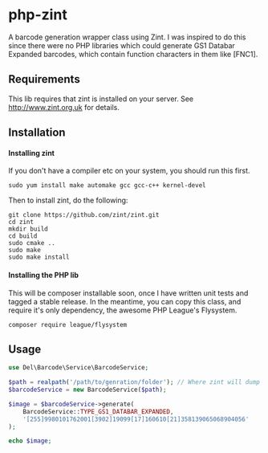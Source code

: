 # php-zint
A barcode generation wrapper class using Zint. I was inspired to do this since there were no PHP libraries which could generate GS1 Databar Expanded barcodes, which contain function characters in them like [FNC1].
## Requirements
This lib requires that zint is installed on your server. See http://www.zint.org.uk for details.
## Installation

#### Installing zint
If you don't have a compiler etc on your system, you should run this first. 
```
sudo yum install make automake gcc gcc-c++ kernel-devel
```
Then to install zint, do the following:
```
git clone https://github.com/zint/zint.git 
cd zint
mkdir build
cd build
sudo cmake ..
sudo make
sudo make install
```
#### Installing the PHP lib
This will be composer installable soon, once I have written unit tests and tagged a stable release. In the meantime, you can copy this class, and require it's only dependency, the awesome PHP League's Flysystem.
```
composer require league/flysystem
```
## Usage
```php
use Del\Barcode\Service\BarcodeService;

$path = realpath('/path/to/genration/folder'); // Where zint will dump the image (gets deleted after generation)
$barcodeService = new BarcodeService($path);

$image = $barcodeService->generate(
    BarcodeService::TYPE_GS1_DATABAR_EXPANDED,
    '[255]9980101762001[3902]19099[17]160610[21]358139065068904056'
);

echo $image;
```
